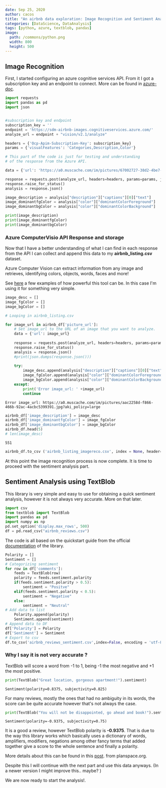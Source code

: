 ```yaml
---
date: Sep 25, 2020
author: cacos
title: "An airbnb data exploration: Image Recognition and Sentiment Analysis"
categories: [DataScience, DataAnalysis]
tags: [python, azure, textblob, pandas]
image:
  path: /commons/python.png
  width: 800
  height: 500
---
```

## Image Recognition 

First, I started configuring an azure cognitive services API. From it I got a subscription key and an endpoint to connect. More can be found in [azure-doc](https://docs.microsoft.com/en-us/azure/cognitive-services/computer-vision/quickstarts/python-analyze).


```python
import requests
import pandas as pd
import json


#subscription key and endpoint
subscription_key = ''
endpoint = 'https://sdm-airbnb-images.cognitiveservices.azure.com/'
analyze_url = endpoint + "vision/v2.1/analyze"

headers = {'Ocp-Apim-Subscription-Key': subscription_key}
params = {'visualFeatures': 'Categories,Description,Color'}
```


```python
# This part of the code is just for testing and understanding 
# of the response from the Azure API.

data = {'url': 'https://a0.muscache.com/im/pictures/67002727-38d2-4be7-aa2d-3beabc29df91.jpg?aki_policy=large'}

response = requests.post(analyze_url, headers=headers, params=params, json=data)
response.raise_for_status()
analysis = response.json()

image_description = analysis["description"]["captions"][0]["text"]
image_dominantfgColor = analysis["color"]["dominantColorForeground"]
image_dominantbgColor = analysis["color"]["dominantColorBackground"]

print(image_description)
print(image_dominantfgColor)
print(image_dominantbgColor)
```

### Azure ComputerVisio API Response and storage
Now that I have a better understanding of what I can find in each response from the API I can collect and append this data to my **airbnb_listing.csv** dataset.

Azure Computer Vision can extract information from any image and retrieves, identifying colors, objects, words, faces and more!

See [here](https://azure.microsoft.com/en-us/services/cognitive-services/computer-vision/#features) a few examples of how powerful this tool can be. In this case I'm using it for something very simple.


```python
image_desc = []
image_fgColor = []
image_bgColor = []

# Looping in airbnb_listing.csv 

for image_url in airbnb_df['picture_url']:
    # Set image_url to the URL of an image that you want to analyze.    
    data = {'url': image_url}
    
    response = requests.post(analyze_url, headers=headers, params=params, json=data)
    response.raise_for_status()
    analysis = response.json()
    #print(json.dumps(response.json()))
    
    try:
        image_desc.append(analysis["description"]["captions"][0]["text"])
        image_fgColor.append(analysis["color"]["dominantColorForeground"])
        image_bgColor.append(analysis["color"]["dominantColorBackground"])
    except:
        print('Error image_url: ' +image_url)
        continue
```

    Error image_url: https://a0.muscache.com/im/pictures/aac2258d-f866-466b-92ac-4acbc5399391.jpg?aki_policy=large



```python
airbnb_df['image_description'] = image_desc
airbnb_df['image_dominantfgColor'] = image_fgColor
airbnb_df['image_dominantbgColor'] = image_bgColor
airbnb_df.head(5)
# len(image_desc)
```




    551




```python
airbnb_df.to_csv ('airbnb_listing_imagereco.csv', index = None, header=True)
```

At this point the image recognition process is now complete. It is time to proceed with the sentiment analysis part. 

## Sentiment Analysis using TextBlob

This library is very simple and easy to use for obtaining a quick sentiment analysis, however it is not always very accurate. More on that later. 


```python
import csv
from textblob import TextBlob
import pandas as pd
import numpy as np
pd.set_option('display.max_rows', 500)
df = pd.read_csv("airbnb_reviews.csv")
```

The code is all based on the quickstart guide from the official [documentation](https://textblob.readthedocs.io/en/dev/quickstart.html) of the library.


```python
Polarity = []
Sentiment = []
# Categorizing sentiment
for row in df['comments']:
    feeds = TextBlob(row)
    polarity = feeds.sentiment.polarity
    if(feeds.sentiment.polarity > 0.5):
        sentiment = "Positve"
    elif(feeds.sentiment.polarity < 0.5):
        sentiment = "Negative"
    else:
        sentiment = "Neutral"
# Add data to list
    Polarity.append(polarity)
    Sentiment.append(sentiment)
# Append data to DF
df['Polarity'] = Polarity
df['Sentiment'] = Sentiment
# Export to csv
df.to_csv('airbnb_reviews_sentiment.csv',index=False, encoding = 'utf-8')
```

### Why I say it is not very accurate ?
TextBlob will score a word from -1 to 1, being -1 the most negative and +1 the most positive.


```python
print(TextBlob("Great location, gorgeous apartment!").sentiment)
```

    Sentiment(polarity=0.8375, subjectivity=0.825)


For many reviews, mostly the ones that had no ambiguity in its words, the score can be quite accurate however that's not always the case.


```python
print(TextBlob("You will not be disappointed, go ahead and book!").sentiment)
```

    Sentiment(polarity=-0.9375, subjectivity=0.75)


It is a good a review, however TextBlob polarity is **-0.9375**. That is due to the way this library works which basically uses a dictionary of words, amplifiers, modifiers, negations among other fancy terms that added together give a score to the whole sentence and finally a polarity.

More details about this can be found in this [post](https://planspace.org/20150607-textblob_sentiment/). from planspace.org. 

Despite this I will continue with the next part and use this data anyways. (In a newer version I might improve this.. maybe? )

We are now ready to start the analysis!.
